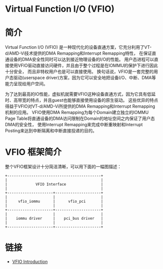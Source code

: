 Virtual Function I/O (VFIO)
===========================


# 简介

Virtual Function I/O (VFIO) 是一种现代化的设备直通方案，它充分利用了VT-d/AMD-Vi技术提供的DMA Remapping和Interrupt Remapping特性， 在保证直通设备的DMA安全性同时可以达到接近物理设备的I/O的性能。 用户态进程可以直接使用VFIO驱动直接访问硬件，并且由于整个过程是在IOMMU的保护下进行因此十分安全， 而且非特权用户也是可以直接使用。 换句话说，VFIO是一套完整的用户态驱动(userspace driver)方案，因为它可以安全地把设备I/O、中断、DMA等能力呈现给用户空间。

为了达到最高的IO性能，虚拟机就需要VFIO这种设备直通方式，因为它具有低延时、高带宽的特点，并且guest也能够直接使用设备的原生驱动。 这些优异的特点得益于VFIO对VT-d/AMD-Vi所提供的DMA Remapping和Interrupt Remapping机制的应用。 VFIO使用DMA Remapping为每个Domain建立独立的IOMMU Page Table将直通设备的DMA访问限制在Domain的地址空间之内保证了用户态DMA的安全性， 使用Interrupt Remapping来完成中断重映射和Interrupt Posting来达到中断隔离和中断直接投递的目的。


# VFIO 框架简介


整个VFIO框架设计十分简洁清晰，可以用下面的一幅图描述：

```
+-------------------------------------------+
|                                           |
|             VFIO Interface                |
|                                           |
+---------------------+---------------------+
|                     |                     |
|     vfio_iommu      |      vfio_pci       |
|                     |                     |
+---------------------+---------------------+
|                     |                     |
|    iommu driver     |    pci_bus driver   |
|                     |                     |
+---------------------+---------------------+
```


# 链接

* [VFIO Introduction](https://kernelgo.org/vfio-introduction.html)

